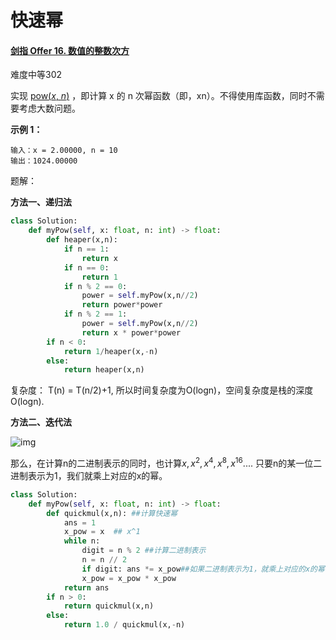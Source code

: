 # 快速幂

#### [剑指 Offer 16. 数值的整数次方](https://leetcode.cn/problems/shu-zhi-de-zheng-shu-ci-fang-lcof/)

难度中等302

实现 [pow(*x*, *n*)](https://www.cplusplus.com/reference/valarray/pow/) ，即计算 x 的 n 次幂函数（即，xn）。不得使用库函数，同时不需要考虑大数问题。

**示例 1：**

```
输入：x = 2.00000, n = 10
输出：1024.00000
```

题解：

**方法一、递归法**

```python
class Solution:
    def myPow(self, x: float, n: int) -> float:
        def heaper(x,n):
            if n == 1:
                return x
            if n == 0:
                return 1
            if n % 2 == 0:
                power = self.myPow(x,n//2)
                return power*power
            if n % 2 == 1:
                power = self.myPow(x,n//2)
                return x * power*power
        if n < 0:
            return 1/heaper(x,-n)
        else:
            return heaper(x,n)
```

复杂度： T(n) = T(n/2)+1, 所以时间复杂度为O(logn)，空间复杂度是栈的深度O(logn).

**方法二、迭代法**

![img](https://pic1.zhimg.com/80/v2-958ddc12dc178158117348f5e18bf7cd_1440w.png)

那么，在计算n的二进制表示的同时，也计算$x, x^2, x^4, x^8, x^{16}...$. 只要n的某一位二进制表示为1，我们就乘上对应的x的幂。

```python
class Solution:
    def myPow(self, x: float, n: int) -> float:
        def quickmul(x,n): ##计算快速幂
            ans = 1
            x_pow = x  ## x^1
            while n:
                digit = n % 2 ##计算二进制表示
                n = n // 2
                if digit: ans *= x_pow##如果二进制表示为1，就乘上对应的x的幂
                x_pow = x_pow * x_pow 
            return ans
        if n > 0:
            return quickmul(x,n)
        else:
            return 1.0 / quickmul(x,-n)
```


